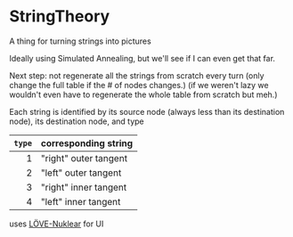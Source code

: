 # StringTheory
A thing for turning strings into pictures

Ideally using Simulated Annealing, but we'll see if I can even get that far.

Next step: not regenerate all the strings from scratch every turn (only change the full table if the # of nodes changes.)
(if we weren't lazy we wouldn't even have to regenerate the whole table from scratch but meh.)

Each string is identified by its source node (always less than its destination node), its destination node, and type

|`type`|corresponding string|
|---:|-|
|1| "right" outer tangent|
|2| "left" outer tangent|
|3| "right" inner tangent|
|4| "left" inner tangent|

uses [LÖVE-Nuklear](https://github.com/keharriso/love-nuklear) for UI